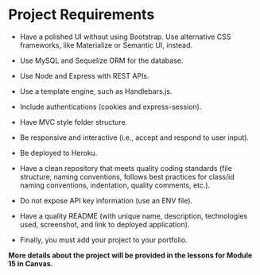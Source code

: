 # Project Requirements

* Have a polished UI without using Bootstrap. Use alternative CSS frameworks, like Materialize or Semantic UI, instead.

* Use MySQL and Sequelize ORM for the database.

* Use Node and Express with REST APIs.

* Use a template engine, such as Handlebars.js.

* Include authentications (cookies and express-session).

* Have MVC style folder structure.

* Be responsive and interactive (i.e., accept and respond to user input).

* Be deployed to Heroku.

* Have a clean repository that meets quality coding standards (file structure, naming conventions, follows best practices for class/id naming conventions, indentation, quality comments, etc.).

* Do not expose API key information (use an ENV file).

* Have a quality README (with unique name, description, technologies used, screenshot, and link to deployed application).

* Finally, you must add your project to your portfolio.

**More details about the project will be provided in the lessons for Module 15 in Canvas.**

